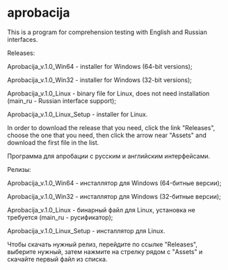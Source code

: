 # aprobacija
This is a program for comprehension testing with English and Russian interfaces.

Releases:

Aprobacija_v.1.0_Win64 - installer for Windows (64-bit versions);

Aprobacija_v.1.0_Win32 - installer for Windows (32-bit versions);

Aprobacija_v.1.0_Linux - binary file for Linux, does not need installation  (main_ru - Russian interface support);

Aprobacija_v.1.0_Linux_Setup - installer for Linux.

In order to download the release that you need, click the link "Releases", choose the one that you need, then click the arrow near "Assets" and download the first file in the list.


Программа для апробации с русским и английским интерфейсами.

Релизы:

Aprobacija_v.1.0_Win64 - инсталлятор для Windows (64-битные версии);

Aprobacija_v.1.0_Win32 - инсталлятор для Windows (32-битные версии);

Aprobacija_v.1.0_Linux - бинарный файл для Linux, установка не требуется (main_ru - русификатор);

Aprobacija_v.1.0_Linux_Setup - инсталлятор для Linux.

Чтобы скачать нужный релиз, перейдите по ссылке "Releases", выберите нужный, затем нажмите на стрелку рядом с "Assets" и скачайте первый файл из списка.
